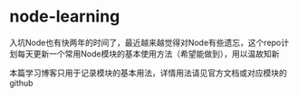 # node-learning

入坑Node也有快两年的时间了，最近越来越觉得对Node有些遗忘，这个repo计划每天更新一个常用Node模块的基本使用方法（希望能做到），用以温故知新

本篇学习博客只用于记录模块的基本用法，详情用法请见官方文档或对应模块的github
